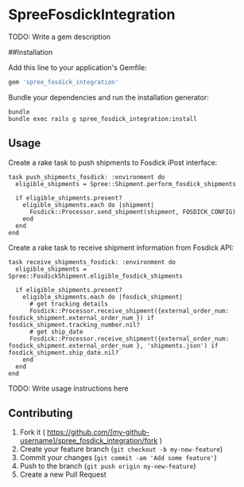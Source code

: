 # SpreeFosdickIntegration

TODO: Write a gem description

##Installation

Add this line to your application's Gemfile:

```ruby
gem 'spree_fosdick_integration'
```

Bundle your dependencies and run the installation generator:

```shell
bundle
bundle exec rails g spree_fosdick_integration:install
```

## Usage
Create a rake task to push shipments to Fosdick iPost interface:

```desc "Push shipments to Fosdick iPost interface"
task push_shipments_fosdick: :environment do
  eligible_shipments = Spree::Shipment.perform_fosdick_shipments

  if eligible_shipments.present?
    eligible_shipments.each do |shipment|
      Fosdick::Processor.send_shipment(shipment, FOSDICK_CONFIG)
    end
  end
end
```

Create a rake task to receive shipment information from Fosdick API:

```desc "Receive shipment information from Fosdick API"
task receive_shipments_fosdick: :environment do
  eligible_shipments = Spree::FosdickShipment.eligible_fosdick_shipments

  if eligible_shipments.present?
    eligible_shipments.each do |fosdick_shipment|
      # get tracking details
      Fosdick::Processor.receive_shipment({external_order_num: fosdick_shipment.external_order_num }) if fosdick_shipment.tracking_number.nil?
      # get ship_date
      Fosdick::Processor.receive_shipment({external_order_num: fosdick_shipment.external_order_num }, 'shipments.json') if fosdick_shipment.ship_date.nil?
    end
  end
end
```

TODO: Write usage instructions here

## Contributing

1. Fork it ( https://github.com/[my-github-username]/spree_fosdick_integration/fork )
2. Create your feature branch (`git checkout -b my-new-feature`)
3. Commit your changes (`git commit -am 'Add some feature'`)
4. Push to the branch (`git push origin my-new-feature`)
5. Create a new Pull Request
